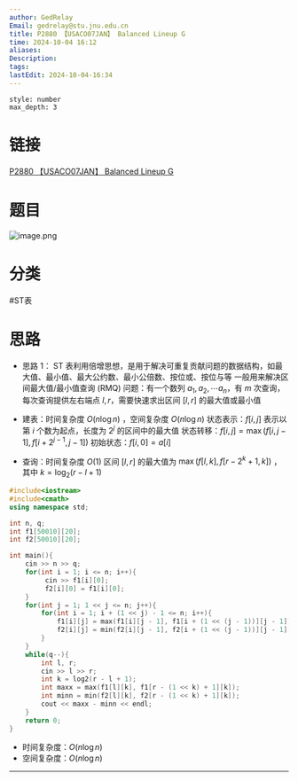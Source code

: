 ```yaml
---
author: GedRelay
Email: gedrelay@stu.jnu.edu.cn
title: P2880 【USACO07JAN】 Balanced Lineup G
time: 2024-10-04 16:12
aliases: 
Description: 
tags: 
lastEdit: 2024-10-04-16:34
---
```


```toc
style: number
max_depth: 3
```

# 链接
[P2880 【USACO07JAN】 Balanced Lineup G](https://www.luogu.com.cn/problem/P2880) 

# 题目
![image.png](https://ged-pic-bed.oss-cn-guangzhou.aliyuncs.com/img/202410041612504.png)


# 分类
#ST表 

# 思路
- 思路 1：
ST 表利用倍增思想，是用于解决可重复贡献问题的数据结构，如最大值、最小值、最大公约数、最小公倍数、按位或、按位与等
一般用来解决区间最大值/最小值查询 (RMQ) 问题：有一个数列 ${a_{1} ,a_{2} ,\cdots a_{n}  }$，有 ${m }$ 次查询，每次查询提供左右端点 ${l,r }$，需要快速求出区间 ${\left[ l,r \right]  }$ 的最大值或最小值

- 建表：时间复杂度 ${O\left( n\log n \right)  }$ ，空间复杂度 ${O\left( n\log n \right)  }$ 
状态表示：${f\left[ i,j \right]  }$ 表示以第 ${i }$ 个数为起点，长度为 ${2^{j}  }$ 的区间中的最大值
状态转移：${f\left[ i,j \right] =\max\left( f\left[ i,j-1 \right] ,f\left[ i+2^{j-1},j-1  \right]  \right)  }$ 
初始状态：${f\left[ i,0 \right] =a\left[ i \right]  }$ 
- 查询：时间复杂度 ${O\left( 1 \right)  }$ 
区间 ${\left[ l,r \right]  }$ 的最大值为 ${\max\left( f\left[ l,k \right] ,f\left[ r-2^{k} +1 ,k\right]  \right)  }$ ，其中 ${k=\log _{2} \left( r-l+1 \right)  }$ 


```cpp
#include<iostream>
#include<cmath>
using namespace std;

int n, q;
int f1[50010][20];
int f2[50010][20];

int main(){
    cin >> n >> q;
    for(int i = 1; i <= n; i++){
         cin >> f1[i][0];
         f2[i][0] = f1[i][0];
    }
    for(int j = 1; 1 << j <= n; j++){
        for(int i = 1; i + (1 << j) - 1 <= n; i++){
            f1[i][j] = max(f1[i][j - 1], f1[i + (1 << (j - 1))][j - 1]);
            f2[i][j] = min(f2[i][j - 1], f2[i + (1 << (j - 1))][j - 1]);
        }
    }
    while(q--){
        int l, r;
        cin >> l >> r;
        int k = log2(r - l + 1);
        int maxx = max(f1[l][k], f1[r - (1 << k) + 1][k]);
        int minn = min(f2[l][k], f2[r - (1 << k) + 1][k]);
        cout << maxx - minn << endl;
    }
    return 0;
}
```


- 时间复杂度：${O\left( n\log n \right)  }$ 
- 空间复杂度：${O\left( n\log n \right)  }$ 


---

